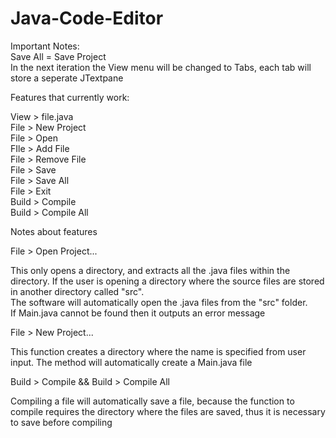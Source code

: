 # Java-Code-Editor

Important Notes:<br/>
Save All = Save Project<br/>
In the next iteration the View menu will be changed to Tabs, each tab will store a seperate JTextpane<br/>

Features that currently work:<br/>

View > file.java<br/>
File > New Project<br/>
File > Open<br/>
FIle > Add File<br/>
File > Remove File<br/>
File > Save<br/>
File > Save All<br/>
File > Exit<br/>
Build > Compile<br/>
Build > Compile All<br/>

Notes about features<br/>

File > Open Project...<br/>

This only opens a directory, and extracts all the .java files within the directory. If the user is opening a directory where the source files are stored in another directory called "src".<br/>
The software will automatically open the .java files from the "src" folder.<br/> 
If Main.java cannot be found then it outputs an error message<br/>

File > New Project...<br/>

This function creates a directory where the name is specified from user input. The method will automatically create a Main.java file<br/>

Build > Compile && Build > Compile All<br/>

Compiling a file will automatically save a file, because the function to compile requires the directory where the files are saved, thus it is necessary to save before compiling<br/>

